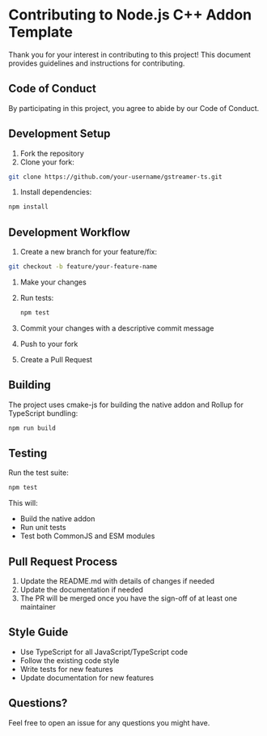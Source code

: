 # Contributing to Node.js C++ Addon Template

Thank you for your interest in contributing to this project! This document provides guidelines and instructions for contributing.

## Code of Conduct

By participating in this project, you agree to abide by our Code of Conduct.

## Development Setup

1. Fork the repository
1. Clone your fork:

```bash
git clone https://github.com/your-username/gstreamer-ts.git
```

1. Install dependencies:

```bash
npm install
```

## Development Workflow

1. Create a new branch for your feature/fix:

```bash
git checkout -b feature/your-feature-name
```

1. Make your changes

1. Run tests:

   ```bash
   npm test
   ```

1. Commit your changes with a descriptive commit message
1. Push to your fork
1. Create a Pull Request

## Building

The project uses cmake-js for building the native addon and Rollup for TypeScript bundling:

```bash
npm run build
```

## Testing

Run the test suite:

```bash
npm test
```

This will:

- Build the native addon
- Run unit tests
- Test both CommonJS and ESM modules

## Pull Request Process

1. Update the README.md with details of changes if needed
2. Update the documentation if needed
3. The PR will be merged once you have the sign-off of at least one maintainer

## Style Guide

- Use TypeScript for all JavaScript/TypeScript code
- Follow the existing code style
- Write tests for new features
- Update documentation for new features

## Questions?

Feel free to open an issue for any questions you might have.
